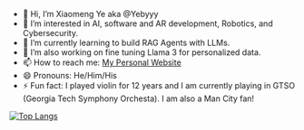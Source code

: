 - 👋 Hi, I’m Xiaomeng Ye aka @Yebyyy
- 👀 I’m interested in AI, software and AR development, Robotics, and Cybersecurity.
- 🌱 I’m currently learning to build RAG Agents with LLMs.
- 💞️ I’m also working on fine tuning Llama 3 for personalized data.
- 📫 How to reach me: [My Personal Website](https://www.yebyyy.com)
- 😄 Pronouns: He/Him/His
- ⚡ Fun fact: I played violin for 12 years and I am currently playing in GTSO (Georgia Tech Symphony Orchesta). I am also a Man City fan!

<!---
yebyyy/yebyyy is a ✨ special ✨ repository because its `README.md` (this file) appears on your GitHub profile.
You can click the Preview link to take a look at your changes.
--->

[![Top Langs](https://github-readme-stats.vercel.app/api?username=saifurrahman1193&theme=algolia&show_icons=true)](https://github.com/saifurrahman1193)
